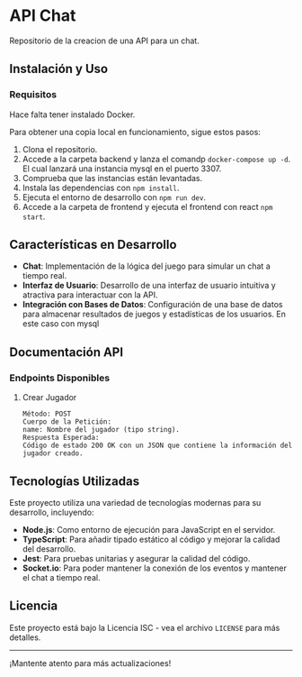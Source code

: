 # API Chat

Repositorio de la creacion de una API para un chat.

## Instalación y Uso

### Requisitos

Hace falta tener instalado Docker.

Para obtener una copia local en funcionamiento, sigue estos pasos:

1. Clona el repositorio.
2. Accede a la carpeta backend y lanza el comandp `docker-compose up -d`. El cual lanzará una instancia mysql en el puerto 3307.
3. Comprueba que las instancias están levantadas.
4. Instala las dependencias con `npm install`.
5. Ejecuta el entorno de desarrollo con `npm run dev`.
6. Accede a la carpeta de frontend y ejecuta el frontend con react `npm start`.

## Características en Desarrollo

- **Chat**: Implementación de la lógica del juego para simular un chat a tiempo real.
- **Interfaz de Usuario**: Desarrollo de una interfaz de usuario intuitiva y atractiva para interactuar con la API.
- **Integración con Bases de Datos**: Configuración de una base de datos para almacenar resultados de juegos y estadísticas de los usuarios. En este caso con mysql

## Documentación API

### Endpoints Disponibles

1. Crear Jugador

   ```URL: /users
   Método: POST
   Cuerpo de la Petición:
   name: Nombre del jugador (tipo string).
   Respuesta Esperada:
   Código de estado 200 OK con un JSON que contiene la información del jugador creado.

## Tecnologías Utilizadas

Este proyecto utiliza una variedad de tecnologías modernas para su desarrollo, incluyendo:

- **Node.js**: Como entorno de ejecución para JavaScript en el servidor.
- **TypeScript**: Para añadir tipado estático al código y mejorar la calidad del desarrollo.
- **Jest**: Para pruebas unitarias y asegurar la calidad del código.
- **Socket.io**: Para poder mantener la conexión de los eventos y mantener el chat a tiempo real.


## Licencia

Este proyecto está bajo la Licencia ISC - vea el archivo `LICENSE` para más detalles.

---

¡Mantente atento para más actualizaciones!
